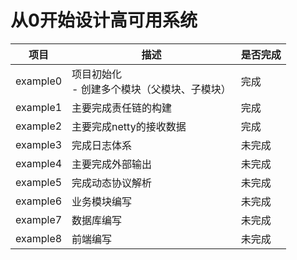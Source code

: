 # 从0开始设计高可用系统

| 项目       | 描述                                |是否完成|
|----------|-----------------------------------|--|
| example0 | 项目初始化<br/> - 创建多个模块（父模块、子模块）<br/> |完成|
| example1 | 主要完成责任链的构建                        |完成|
| example2 | 主要完成netty的接收数据                    |完成|
| example3 | 完成日志体系                            |未完成|
| example4 | 主要完成外部输出                          |未完成|
| example5 | 完成动态协议解析                          |未完成|
| example6 | 业务模块编写                            |未完成|
| example7 | 数据库编写                             |未完成|
| example8 | 前端编写                              |未完成|